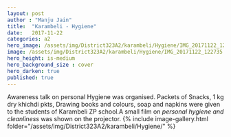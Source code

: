 ```yaml
---
layout: post
author : "Manju Jain"
title:  "Karambeli - Hygiene"
date:   2017-11-22 
categories: a2
hero_image: /assets/img/District323A2/karambeli/Hygiene/IMG_20171122_122735.jpg
image: /assets/img/District323A2/karambeli/Hygiene/IMG_20171122_122735.jpg
hero_height: is-medium
hero_background_size : cover
hero_darken: true
published: true
---
```


Awareness talk on personal Hygiene was organised. Packets of Snacks, 1 kg dry khichdi pkts, Drawing books and colours, soap and napkins were given to the students of Karambeli ZP school.A small film on *personal hygiene and cleanliness* was shown on the projector.
{% include image-gallery.html folder="/assets/img/District323A2/karambeli/Hygiene/" %}
